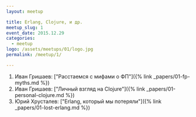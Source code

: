 ```yaml
---
layout: meetup

title: Erlang, Clojure, и др.
meetup_slug: 1
event_date: 2015.12.29
categories:
  - meetup
logo: /assets/meetups/01/logo.jpg
permalink: /meetup/1/

---
```


1. Иван Гришаев: ["Расстаемся с мифами о ФП"]({% link _papers/01-fp-myths.md %})
2. Иван Гришаев: ["Личный взгляд на Clojure"]({% link _papers/01-personal-clojure.md %})
3. Юрий Хрусталев: ["Erlang, который мы потеряли"]({% link _papers/01-lost-erlang.md %})


